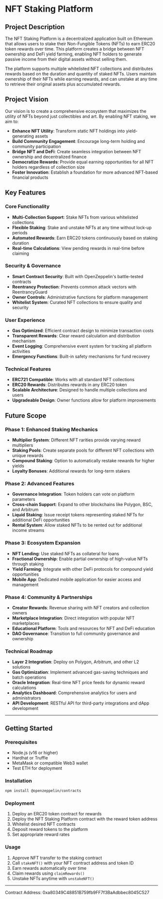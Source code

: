 # NFT Staking Platform

## Project Description

The NFT Staking Platform is a decentralized application built on Ethereum that allows users to stake their Non-Fungible Tokens (NFTs) to earn ERC20 token rewards over time. This platform creates a bridge between NFT ownership and DeFi yield farming, enabling NFT holders to generate passive income from their digital assets without selling them.

The platform supports multiple whitelisted NFT collections and distributes rewards based on the duration and quantity of staked NFTs. Users maintain ownership of their NFTs while earning rewards, and can unstake at any time to retrieve their original assets plus accumulated rewards.

## Project Vision

Our vision is to create a comprehensive ecosystem that maximizes the utility of NFTs beyond just collectibles and art. By enabling NFT staking, we aim to:

- **Enhance NFT Utility**: Transform static NFT holdings into yield-generating assets
- **Build Community Engagement**: Encourage long-term holding and community participation
- **Bridge NFT and DeFi**: Create seamless integration between NFT ownership and decentralized finance
- **Democratize Rewards**: Provide equal earning opportunities for all NFT holders regardless of collection size
- **Foster Innovation**: Establish a foundation for more advanced NFT-based financial products

## Key Features

### Core Functionality
- **Multi-Collection Support**: Stake NFTs from various whitelisted collections
- **Flexible Staking**: Stake and unstake NFTs at any time without lock-up periods
- **Automated Rewards**: Earn ERC20 tokens continuously based on staking duration
- **Real-time Calculations**: View pending rewards in real-time before claiming

### Security & Governance
- **Smart Contract Security**: Built with OpenZeppelin's battle-tested contracts
- **Reentrancy Protection**: Prevents common attack vectors with ReentrancyGuard
- **Owner Controls**: Administrative functions for platform management
- **Whitelist System**: Curated NFT collections to ensure quality and security

### User Experience
- **Gas Optimized**: Efficient contract design to minimize transaction costs
- **Transparent Rewards**: Clear reward calculation and distribution mechanism
- **Event Logging**: Comprehensive event system for tracking all platform activities
- **Emergency Functions**: Built-in safety mechanisms for fund recovery

### Technical Features
- **ERC721 Compatible**: Works with all standard NFT collections
- **ERC20 Rewards**: Distributes rewards in any ERC20 token
- **Scalable Architecture**: Designed to handle multiple collections and users
- **Upgradeable Design**: Owner functions allow for platform improvements

## Future Scope

### Phase 1: Enhanced Staking Mechanics
- **Multiplier System**: Different NFT rarities provide varying reward multipliers
- **Staking Pools**: Create separate pools for different NFT collections with unique rewards
- **Compound Staking**: Option to automatically restake rewards for higher yields
- **Loyalty Bonuses**: Additional rewards for long-term stakers

### Phase 2: Advanced Features
- **Governance Integration**: Token holders can vote on platform parameters
- **Cross-chain Support**: Expand to other blockchains like Polygon, BSC, and Arbitrum
- **Liquid Staking**: Issue receipt tokens representing staked NFTs for additional DeFi opportunities
- **Rental System**: Allow staked NFTs to be rented out for additional income streams

### Phase 3: Ecosystem Expansion
- **NFT Lending**: Use staked NFTs as collateral for loans
- **Fractional Ownership**: Enable partial ownership of high-value NFTs through staking
- **Yield Farming**: Integrate with other DeFi protocols for compound yield opportunities
- **Mobile App**: Dedicated mobile application for easier access and management

### Phase 4: Community & Partnerships
- **Creator Rewards**: Revenue sharing with NFT creators and collection owners
- **Marketplace Integration**: Direct integration with popular NFT marketplaces
- **Educational Platform**: Tools and resources for NFT and DeFi education
- **DAO Governance**: Transition to full community governance and ownership

### Technical Roadmap
- **Layer 2 Integration**: Deploy on Polygon, Arbitrum, and other L2 solutions
- **Gas Optimization**: Implement advanced gas-saving techniques and batch operations
- **Oracle Integration**: Real-time NFT price feeds for dynamic reward calculations
- **Analytics Dashboard**: Comprehensive analytics for users and administrators
- **API Development**: RESTful API for third-party integrations and dApp development

---

## Getting Started

### Prerequisites
- Node.js (v16 or higher)
- Hardhat or Truffle
- MetaMask or compatible Web3 wallet
- Test ETH for deployment

### Installation
```bash
npm install @openzeppelin/contracts
```

### Deployment
1. Deploy an ERC20 token contract for rewards
2. Deploy the NFT Staking Platform contract with the reward token address
3. Whitelist desired NFT contracts
4. Deposit reward tokens to the platform
5. Set appropriate reward rates

### Usage
1. Approve NFT transfer to the staking contract
2. Call `stakeNFT()` with your NFT contract address and token ID
3. Earn rewards automatically over time
4. Claim rewards using `claimRewards()`
5. Unstake NFTs anytime with `unstakeNFT()`

---

Contract Address: 0xa80349C48851B759fb9FF7f3BaAdbbec8045C527



